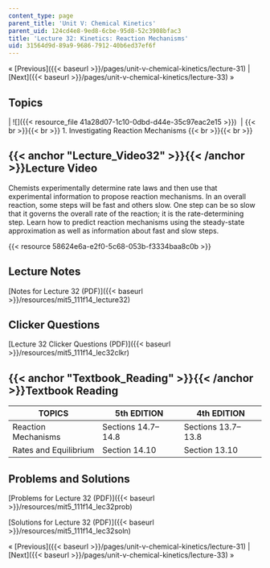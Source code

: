 ```yaml
---
content_type: page
parent_title: 'Unit V: Chemical Kinetics'
parent_uid: 124cd4e8-9ed8-6cbe-95d8-52c3908bfac3
title: 'Lecture 32: Kinetics: Reaction Mechanisms'
uid: 31564d9d-89a9-9686-7912-40b6ed37ef6f
---
```


« [Previous]({{< baseurl >}}/pages/unit-v-chemical-kinetics/lecture-31) | [Next]({{< baseurl >}}/pages/unit-v-chemical-kinetics/lecture-33) »

Topics
------

| ![]({{< resource_file 41a28d07-1c10-0dbd-d44e-35c97eac2e15 >}})  |  {{< br >}}{{< br >}} 1.  Investigating Reaction Mechanisms {{< br >}}{{< br >}}  

{{< anchor "Lecture_Video32" >}}{{< /anchor >}}Lecture Video
------------------------------------------------------------

Chemists experimentally determine rate laws and then use that experimental information to propose reaction mechanisms. In an overall reaction, some steps will be fast and others slow. One step can be so slow that it governs the overall rate of the reaction; it is the rate-determining step. Learn how to predict reaction mechanisms using the steady-state approximation as well as information about fast and slow steps.

{{< resource 58624e6a-e2f0-5c68-053b-f3334baa8c0b >}}

Lecture Notes
-------------

[Notes for Lecture 32 (PDF)]({{< baseurl >}}/resources/mit5_111f14_lecture32)

Clicker Questions
-----------------

[Lecture 32 Clicker Questions (PDF)]({{< baseurl >}}/resources/mit5_111f14_lec32clkr)

{{< anchor "Textbook_Reading" >}}{{< /anchor >}}Textbook Reading
----------------------------------------------------------------

| TOPICS | 5th EDITION | 4th EDITION |
| --- | --- | --- |
| Reaction Mechanisms | Sections 14.7–14.8 | Sections 13.7–13.8 |
| Rates and Equilibrium | Section 14.10 | Section 13.10 

Problems and Solutions
----------------------

[Problems for Lecture 32 (PDF)]({{< baseurl >}}/resources/mit5_111f14_lec32prob)

[Solutions for Lecture 32 (PDF)]({{< baseurl >}}/resources/mit5_111f14_lec32soln)

« [Previous]({{< baseurl >}}/pages/unit-v-chemical-kinetics/lecture-31) | [Next]({{< baseurl >}}/pages/unit-v-chemical-kinetics/lecture-33) »